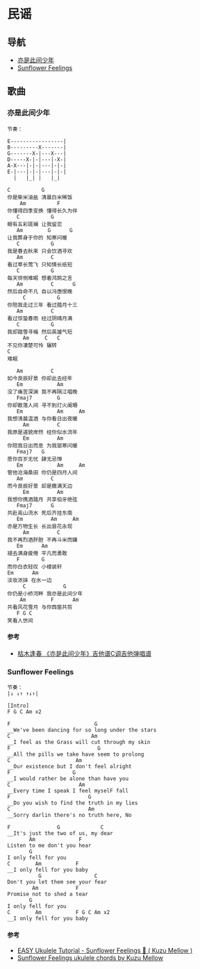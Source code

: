 # 民谣

## 导航

- [亦是此间少年](#亦是此间少年)
- [Sunflower Feelings](#Sunflower-Feelings)

## 歌曲

### 亦是此间少年

```
节奏：

E-----------------|
B---------X-------|
G-------X-|---X---|
D-----X-|-|---|-X-|
A-X---|-|-|---|-|-|
E-|---|-|-|---|-|-|
  |   |_| |   |_|

C          G             
你是柴米油盐 清晨白米稀饭
    Am          F
你懂得四季变换 懂得长久为伴
   C          G
眼有五彩斑斓 让我留恋
   Am        G      G
让我葬身于你的 知寒问暖
   C          G
我是春去秋来 只会饮酒寻欢
   Am         C
看过草长莺飞 只知情长纸短
   C          G
每天悱恻难眠 想着鸿鹄之言
   Am         C      G
然后自命不凡 自以冯唐恨晚
     C          G
你陪我走过三年 看过腊月十三
   Am         C
看过惊蛰春雨 经过阴晴月满
   C          G
我却踏雪寻梅 然后英雄气短
     Am     C   C
不见你凄楚可怜 辗转
C
难眠

   Am         C
如今良辰好景 你却此去经年
   Em           Am
没了痛苦深渊 我不再隔江唱晚
   Fmaj7        G
你却散落人间 寻不到灯火阑珊
   Em           Am     Am
我想清晨温酒 与你看日出夜暖
     Am         C
我原是道貌岸然 经你似水流年
     Em         Am
你陪我日出而息 为我驱寒问暖
   Fmaj7   G
愿你百岁无忧 肆无忌惮
   Em           Am     Am
管他沧海桑田 你仍是四月人间
   Am         C
而今良辰好景 却是撒满天边
     Em         Am
我想你携酒踏月 共享伯牙绝弦
   Fmaj7      G
共赴高山流水 死后齐挂东南
   Em         Am     Am
亦是万物生长 长出昙花永现
     Am         C
我不再烈酒肝胆 不再斗米而嫌
   Em      Am
褪去满身疲倦 平凡而勇敢
   F       G
而你白衣轻叹 小楼装轩
Em      Am
淡妆浓抹 在水一边
     C            G
你仍是小桥河畔 我亦是此间少年
    Am        F      Am
共看风花雪月 与你西窗共剪
   F G C
笑看人世间
```

#### 参考

- [枯木逢春 《亦是此间少年》吉他谱C调吉他弹唱谱](http://www.xiaoyegejitar.com/15483.html)

### Sunflower Feelings

```
节奏：
|↓ ↓↑ ↑↓↑|

[Intro]
F G C Am x2

F                           G
__We've been dancing for so long under the stars
C                          Am
__I feel as the Grass will cut through my skin
F                            G
__All the pills we take have seem to prolong
C                     Am
__Our existence but I don't feel alright
F                    G
__I would rather be alone than have you
C                      Am
__Every time I speak I feel myselF fall
F                         G
__Do you wish to find the truth in my lies
C                         Am
__Sorry darlin there's no truth here, No

F               G             C
__It's just the two of us, my dear
       Am              F
Listen to me don't you hear
       G
I only fell for you
C        Am           F
__I only fell for you baby
          G                 C
Don't you let them see your fear
        Am            F
Promise not to shed a tear
       G
I only fell for you
C        Am           F G C Am x2
__I only fell for you baby
```

#### 参考

- [EASY Ukulele Tutorial - Sunflower Feelings 🌻 ( Kuzu Mellow )](https://youtu.be/8dk7iSxRJdM)
- [Sunflower Feelings ukulele chords by Kuzu Mellow](https://tabs.ultimate-guitar.com/tab/kuzu_mellow/sunflower_feelings_ukulele_2492940)
